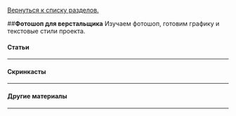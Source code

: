 [Вернуться к списку разделов.](../README.md)

##**Фотошоп для верстальщика**
Изучаем фотошоп, готовим графику и текстовые стили проекта.

#### Статьи
----------

#### Скринкасты
----------

#### Другие материалы
----------
